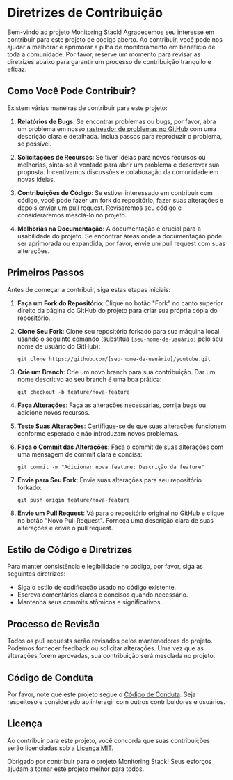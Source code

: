 # Diretrizes de Contribuição

Bem-vindo ao projeto Monitoring Stack! Agradecemos seu interesse em contribuir para este projeto de código aberto. Ao contribuir, você pode nos ajudar a melhorar e aprimorar a pilha de monitoramento em benefício de toda a comunidade. Por favor, reserve um momento para revisar as diretrizes abaixo para garantir um processo de contribuição tranquilo e eficaz.

## Como Você Pode Contribuir?

Existem várias maneiras de contribuir para este projeto:

1. **Relatórios de Bugs**: Se encontrar problemas ou bugs, por favor, abra um problema em nosso [rastreador de problemas no GitHub](https://github.com/thiagousa/youtube/issues) com uma descrição clara e detalhada. Inclua passos para reproduzir o problema, se possível.

2. **Solicitações de Recursos**: Se tiver ideias para novos recursos ou melhorias, sinta-se à vontade para abrir um problema e descrever sua proposta. Incentivamos discussões e colaboração da comunidade em novas ideias.

3. **Contribuições de Código**: Se estiver interessado em contribuir com código, você pode fazer um fork do repositório, fazer suas alterações e depois enviar um pull request. Revisaremos seu código e consideraremos mesclá-lo no projeto.

4. **Melhorias na Documentação**: A documentação é crucial para a usabilidade do projeto. Se encontrar áreas onde a documentação pode ser aprimorada ou expandida, por favor, envie um pull request com suas alterações.

## Primeiros Passos

Antes de começar a contribuir, siga estas etapas iniciais:

1. **Faça um Fork do Repositório**: Clique no botão "Fork" no canto superior direito da página do GitHub do projeto para criar sua própria cópia do repositório.

2. **Clone Seu Fork**: Clone seu repositório forkado para sua máquina local usando o seguinte comando (substitua `[seu-nome-de-usuário]` pelo seu nome de usuário do GitHub):

   ```shell
   git clone https://github.com/[seu-nome-de-usuário]/youtube.git
   ```

3. **Crie um Branch**: Crie um novo branch para sua contribuição. Dar um nome descritivo ao seu branch é uma boa prática:

   ```shell
   git checkout -b feature/nova-feature
   ```

4. **Faça Alterações**: Faça as alterações necessárias, corrija bugs ou adicione novos recursos.

5. **Teste Suas Alterações**: Certifique-se de que suas alterações funcionem conforme esperado e não introduzam novos problemas.

6. **Faça o Commit das Alterações**: Faça o commit de suas alterações com uma mensagem de commit clara e concisa:

   ```shell
   git commit -m "Adicionar nova feature: Descrição da feature"
   ```

7. **Envie para Seu Fork**: Envie suas alterações para seu repositório forkado:

   ```shell
   git push origin feature/nova-feature
   ```

8. **Envie um Pull Request**: Vá para o repositório original no GitHub e clique no botão "Novo Pull Request". Forneça uma descrição clara de suas alterações e envie o pull request.

## Estilo de Código e Diretrizes

Para manter consistência e legibilidade no código, por favor, siga as seguintes diretrizes:

- Siga o estilo de codificação usado no código existente.
- Escreva comentários claros e concisos quando necessário.
- Mantenha seus commits atômicos e significativos.

## Processo de Revisão

Todos os pull requests serão revisados pelos mantenedores do projeto. Podemos fornecer feedback ou solicitar alterações. Uma vez que as alterações forem aprovadas, sua contribuição será mesclada no projeto.

## Código de Conduta

Por favor, note que este projeto segue o [Código de Conduta](CODE_OF_CONDUCT.md). Seja respeitoso e considerado ao interagir com outros contribuidores e usuários.

## Licença

Ao contribuir para este projeto, você concorda que suas contribuições serão licenciadas sob a [Licença MIT](LICENSE).

Obrigado por contribuir para o projeto Monitoring Stack! Seus esforços ajudam a tornar este projeto melhor para todos.